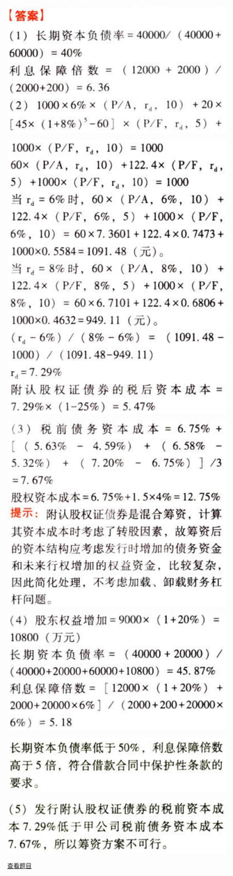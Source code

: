 ![](7bfa7ba6ee4c18900eba4f33b2050da8.png)

![](2667779362e486046bd7a3ae0c0647d0.png)

![](7f73794f9547ae9226e8aff7f28c6b1f.png)

![](98b9afa4c37891c73adecbb2c4712d18.png)

![](8f9cbb72359f1148016ab59fbbf8727d.png)

![](a4cc9022dc5300f49c786cdabfdefb66.png)

[查看题目](../C10长期筹资.本章真题.md#14-题目)

